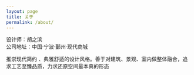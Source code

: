 ```yaml
---
layout: page
title: 关于
permalink: /about/
---
```

设计师：胡之滨</br>
公司地址：中国·宁波·鄞州·现代商城

推崇现代简约 、典雅舒适的设计风格。善于对建筑、景观、室内做整体融合，追求工艺至臻品质，力求还原空间最本真的形态
